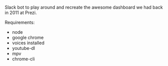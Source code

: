 Slack bot to play around and recreate the awesome dashboard we had back in 2011 at Prezi.

Requirements:
- node
- google chrome
- voices installed
- youtube-dl
- mpv
- chrome-cli
